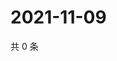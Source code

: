 # 2021-11-09

共 0 条

<!-- BEGIN WEIBO -->
<!-- 最后更新时间 Tue Nov 09 2021 00:01:03 GMT+0800 (China Standard Time) -->

<!-- END WEIBO -->
